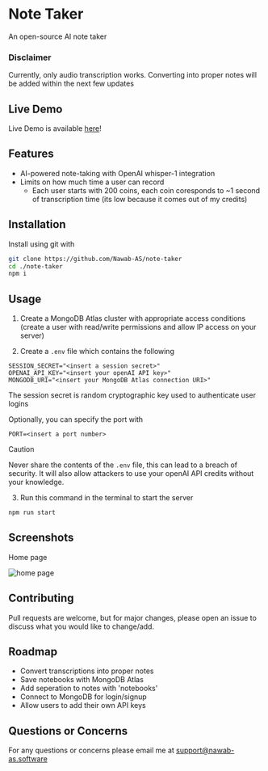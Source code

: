 # Note Taker
An open-source AI note taker 

### Disclaimer
Currently, only audio transcription works.
Converting into proper notes will be added within the next few updates


## Live Demo
Live Demo is available [here](https://note-taker.nawab-as.software)!

## Features
- AI-powered note-taking with OpenAI whisper-1 integration
- Limits on how much time a user can record
    - Each user starts with 200 coins, each coin coresponds to ~1 second of transcription time (its low because it comes out of my credits)


## Installation
Install using git with
```bash
git clone https://github.com/Nawab-AS/note-taker
cd ./note-taker
npm i
```


## Usage
1. Create a MongoDB Atlas cluster with appropriate access conditions (create a user with read/write permissions and allow IP access on your server)

2. Create a `.env` file which contains the following
```
SESSION_SECRET="<insert a session secret>"
OPENAI_API_KEY="<insert your openAI API key>"
MONGODB_URI="<insert your MongoDB Atlas connection URI>"
```

The session secret is random cryptographic key used to authenticate user logins

Optionally, you can specify the port with
```
PORT=<insert a port number>
```

> [!CAUTION]
> 
> Never share the contents of the `.env` file, this can lead to a breach of security.
It will also allow attackers to use your openAI API credits without your knowledge.


3. Run this command in the terminal to start the server
```bash
npm run start
```


## Screenshots

Home page

![home page](https://ec52f53a29e871d45d4f0e4c2c3cc187.r2.cloudflarestorage.com/siege-mahadk/rs81t39xxeit6b4m3sd7wveuiqbh?response-content-disposition=inline%3B%20filename%3D%22Screen%20Shot%202025-10-13%20at%207.46.45%20PM.png%22%3B%20filename%2A%3DUTF-8%27%27Screen%2520Shot%25202025-10-13%2520at%25207.46.45%2520PM.png&response-content-type=image%2Fpng&X-Amz-Algorithm=AWS4-HMAC-SHA256&X-Amz-Credential=d7cf99256938357bf3eaa33a12e24908%2F20251013%2Fauto%2Fs3%2Faws4_request&X-Amz-Date=20251013T234912Z&X-Amz-Expires=300&X-Amz-SignedHeaders=host&X-Amz-Signature=11097210e01fb5226ce654ba0105be59c02f084f891ee0012e7ea159419de4dc)


## Contributing
Pull requests are welcome, but for major changes, please open an issue to discuss what you would like to change/add.


## Roadmap
- Convert transcriptions into proper notes
- Save notebooks with MongoDB Atlas
- Add seperation to notes with 'notebooks'
- Connect to MongoDB for login/signup
- Allow users to add their own API keys


## Questions or Concerns
For any questions or concerns please email me at support@nawab-as.software